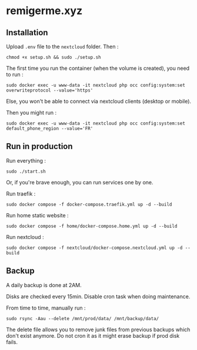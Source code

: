 # remigerme.xyz

## Installation
Upload `.env` file to the `nextcloud` folder. Then :
```
chmod +x setup.sh && sudo ./setup.sh
```

The first time you run the container (when the volume is created), you need to run :
```
sudo docker exec -u www-data -it nextcloud php occ config:system:set overwriteprotocol --value='https'
```
Else, you won't be able to connect via nextcloud clients (desktop or mobile).

Then you might run :
```
sudo docker exec -u www-data -it nextcloud php occ config:system:set default_phone_region --value='FR'
```

## Run in production
Run everything :
```
sudo ./start.sh
```

Or, if you're brave enough, you can run services one by one.

Run traefik :
```
sudo docker compose -f docker-compose.traefik.yml up -d --build
```

Run home static website :
```
sudo docker compose -f home/docker-compose.home.yml up -d --build
```

Run nextcloud :
```
sudo docker compose -f nextcloud/docker-compose.nextcloud.yml up -d --build
```

## Backup
A daily backup is done at 2AM.

Disks are checked every 15min. Disable cron task when doing maintenance.

From time to time, manually run :
```
sudo rsync -Aau --delete /mnt/prod/data/ /mnt/backup/data/
```
The delete file allows you to remove junk files from previous backups which don't exist anymore. Do not cron it as it might erase backup if prod disk fails.